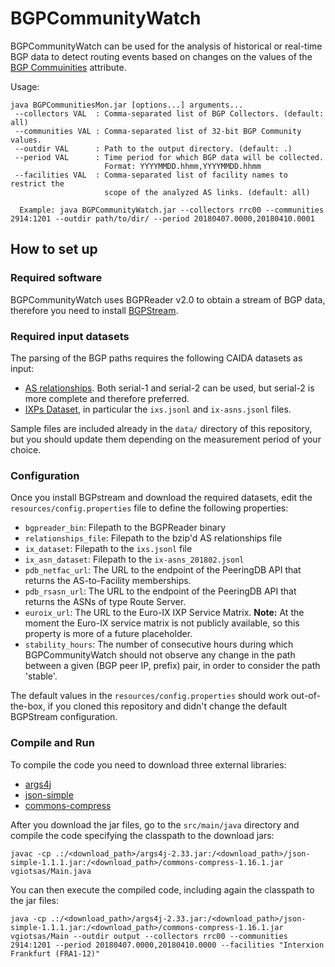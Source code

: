 # BGPCommunityWatch

BGPCommunityWatch can be used for the analysis of historical or real-time BGP data to
detect routing events based on changes on the values of the [BGP Commuinities](ftp://ftp.rfc-editor.org/in-notes/rfc1997.txt)
attribute. 

Usage:

```
java BGPCommunitiesMon.jar [options...] arguments...
 --collectors VAL  : Comma-separated list of BGP Collectors. (default: all)
 --communities VAL : Comma-separated list of 32-bit BGP Community values.
 --outdir VAL      : Path to the output directory. (default: .)
 --period VAL      : Time period for which BGP data will be collected.
                     Format: YYYYMMDD.hhmm,YYYYMMDD.hhmm
 --facilities VAL  : Comma-separated list of facility names to restrict the
                     scope of the analyzed AS links. (default: all)

  Example: java BGPCommunityWatch.jar --collectors rrc00 --communities 2914:1201 --outdir path/to/dir/ --period 20180407.0000,20180410.0001
```

## How to set up

### Required software

BGPCommunityWatch uses BGPReader  v2.0 to obtain a stream of BGP data,
therefore you need to install [BGPStream](https://bgpstream.caida.org/v2-beta).

### Required input datasets

The parsing of the BGP paths requires the following CAIDA datasets as input:
  * [AS relationships](http://www.caida.org/data/as-relationships/). Both serial-1 and serial-2 can be used, but serial-2 is more complete and therefore preferred.
  * [IXPs Dataset](http://www.caida.org/data/ixps/), in particular the `ixs.jsonl` and `ix-asns.jsonl` files.
  
Sample files are included already in the `data/` directory of this repository,
but you should update them depending on the measurement period of your choice.

### Configuration

Once you install BGPstream and download the required datasets, 
edit the `resources/config.properties` file to define the following properties:
- `bgpreader_bin`: Filepath to the BGPReader binary
- `relationships_file`: Filepath to the bzip'd AS relationships file
- `ix_dataset`: Filepath to the `ixs.jsonl` file
- `ix_asn_dataset`: Filepath to the `ix-asns_201802.jsonl`
- `pdb_netfac_url`: The URL to the endpoint of the PeeringDB API that returns the AS-to-Facility memberships.
- `pdb_rsasn_url`: The URL to the endpoint of the PeeringDB API that returns the ASNs of type Route Server.
- `euroix_url`: The URL to the Euro-IX IXP Service Matrix. **Note:** At the moment the Euro-IX service matrix is not publicly available, so this property is more of a future placeholder.
- `stability_hours`: The number of consecutive hours during which BGPCommunityWatch should not observe any change in the path between a given (BGP peer IP, prefix) pair, in order to consider the path 'stable'.


The default values in the `resources/config.properties` should work out-of-the-box,
if you cloned this repository and didn't change the default BGPStream configuration.

### Compile and Run

To compile the code you need to download three external libraries:

 * [args4j](http://central.maven.org/maven2/args4j/args4j/2.33/)
 * [json-simple](http://central.maven.org/maven2/com/googlecode/json-simple/json-simple/1.1.1/)
 * [commons-compress](http://central.maven.org/maven2/org/apache/commons/commons-compress/1.16.1/)

After you download the jar files, go to the `src/main/java` directory and compile the code specifying the classpath to the download jars:

```
javac -cp .:/<download_path>/args4j-2.33.jar:/<download_path>/json-simple-1.1.1.jar:/<download_path>/commons-compress-1.16.1.jar vgiotsas/Main.java
```

You can then execute the compiled code, including again the classpath to the jar files:

```
java -cp .:/<download_path>/args4j-2.33.jar:/<download_path>/json-simple-1.1.1.jar:/<download_path>/commons-compress-1.16.1.jar vgiotsas/Main --outdir output --collectors rrc00 --communities 2914:1201 --period 20180407.0000,20180410.0000 --facilities "Interxion Frankfurt (FRA1-12)"
 ```
